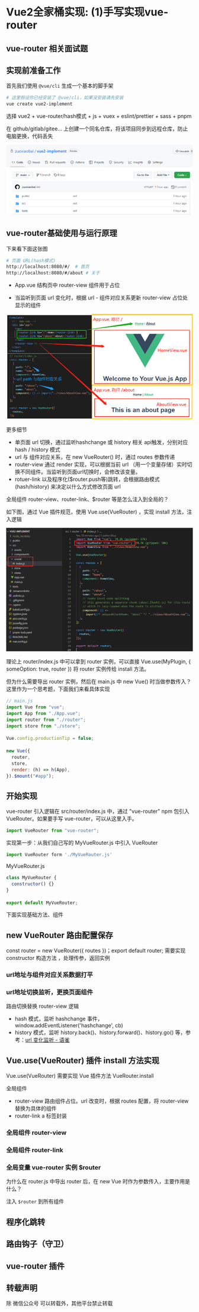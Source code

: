 # Vue2全家桶实现: (1)手写实现vue-router

## vue-router 相关面试题

## 实现前准备工作

首先我们使用 `@vue/cli` 生成一个基本的脚手架

```bash
# 这里假设你已经安装了 @vue/cli，如果没安装请先安装
vue create vue2-implement
```

选择 vue2 + vue-router/hash模式 + js + vuex + eslint/prettier + sass + pnpm

在 github/gitlab/gitee... 上创建一个同名仓库，将该项目同步到远程仓库，防止电脑更换，代码丢失

![code_router_1_prepare.png](../../../../src/images/blog/vue-source/code_router_1_prepare.png)

## vue-router基础使用与运行原理

下来看下面这张图

```bash
# 页面 URL(hash模式)
http://localhost:8080/#/  # 首页
http://localhost:8080/#/about # 关于
```

- App.vue 结构页中 router-view 组件用于占位

- 当监听到页面 url 变化时，根据 url - 组件对应关系更新 router-view 占位处显示的组件

![code_router_3_router_replace.png](../../../../src/images/blog/vue-source/code_router_3_router_replace.png)

更多细节

- 单页面 url 切换，通过监听hashchange 或 history 相关 api触发，分别对应 hash / history 模式
- url 与 组件对应关系，在 new VueRouter() 时，通过 routes 参数传递
- router-view 通过 render 实现，可以根据当前 url （用一个变量存储）实时切换不同组件。当监听到页面url切换时，会修改该变量。
- rotuer-link 以及程序化($router.push等)跳转，会根据路由模式(hash/history) 来决定以什么方式修改页面 url

全局组件 router-view、router-link、$router 等是怎么注入到全局的？

如下图，通过 Vue 插件规范，使用 Vue.use(VueRouter) ，实现 install 方法，注入逻辑

![code_router_2_silu.png](../../../../src/images/blog/vue-source/code_router_2_silu.png)

理论上 router/index.js 中可以拿到 router 实例，可以直接 Vue.use(MyPlugin, { someOption: true, router }) 将 router 实例传给 install 方法。

但为什么需要导出 router 实例，然后在 main.js 中 new Vue() 时当做参数传入？这里作为一个思考题，下面我们来看具体实现

```js
// main.js
import Vue from "vue";
import App from "./App.vue";
import router from "./router";
import store from "./store";

Vue.config.productionTip = false;

new Vue({
  router,
  store,
  render: (h) => h(App),
}).$mount("#app");
```

## 开始实现

vue-router 引入逻辑在 src/router/index.js 中，通过 "vue-router" npm 包引入 VueRouter。如果要手写 vue-router，可以从这里入手。

```js
import VueRouter from "vue-router";
```

实现第一步：从我们自己写的 MyVueRouter.js 中引入 VueRouter

```js
import VueRouter form './MyVueRouter.js'
```

MyVueRouter.js

```js
class MyVueRouter {
  constructor() {}
}

export default MyVueRouter;
```

下面实现基础方法、组件

## new VueRouter 路由配置保存

const router = new VueRouter({ routes })；export default router; 需要实现 constructor 构造方法 ，处理传参，返回实例

### url地址与组件对应关系数据打平

### url地址切换监听，更换页面组件

路由切换替换 router-view 逻辑

- hash 模式，监听 hashchange 事件，window.addEventListener('hashchange', cb)
- history 模式，监听 history.back()、history.forward()、history.go() 等，参考：[url 变化监听 - 语雀](https://www.yuque.com/guoqzuo/csm14e/xwagc7#orG4y)

## Vue.use(VueRouter) 插件 install 方法实现

Vue.use(VueRouter) 需要实现 Vue 插件方法 VueRouter.install

全局组件

- router-view 路由组件占位。url 改变时，根据 routes 配置，将 router-view 替换为具体的组件
- router-link  a 标签封装

### 全局组件 router-view

### 全局组件 router-link

### 全局变量 vue-router 实例 $router

为什么在 router.js 中导出 router 后，在 new Vue 时作为参数传入，主要作用是什么？  

注入 `$router` 到所有组件

## 程序化跳转

## 路由钩子（守卫）

## vue-router 插件

## 转载声明

除 微信公众号 可以转载外，其他平台禁止转载
